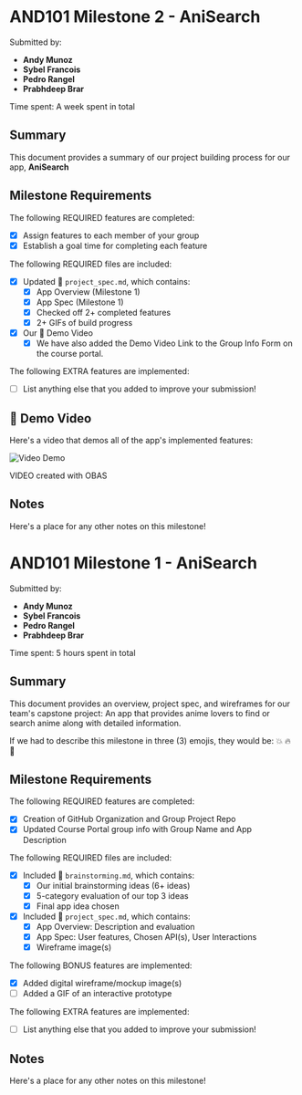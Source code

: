 
# AND101 Milestone 2 - **AniSearch**

Submitted by:
- **Andy Munoz**
- **Sybel Francois**
- **Pedro Rangel**
- **Prabhdeep Brar**

Time spent: A week spent in total

## Summary

This document provides a summary of our project building process for our app, **AniSearch**

## Milestone Requirements

<!-- Please be sure to change the [ ] to [x] for any features you completed.  If a feature is not checked [x], you might miss the points for that item! -->

The following REQUIRED features are completed:

- [X] Assign features to each member of your group
- [X] Establish a goal time for completing each feature

The following REQUIRED files are included:

- [X] Updated 📄 `project_spec.md`, which contains:
  - [X] App Overview (Milestone 1)
  - [X] App Spec (Milestone 1)
  - [X] Checked off 2+ completed features
  - [X] 2+ GIFs of build progress

- [X] Our 🎥 Demo Video
  - [X] We have also added the Demo Video Link to the Group Info Form on the course portal.

The following EXTRA features are implemented:

- [ ] List anything else that you added to improve your submission!

## 🎥 Demo Video

Here's a video that demos all of the app's implemented features:

<img src='https://youtu.be/lpygGmIEW8I' title='Video Demo' width='' alt='Video Demo' />

VIDEO created with OBAS

## Notes

Here's a place for any other notes on this milestone!












# AND101 Milestone 1 - **AniSearch**

Submitted by:
- **Andy Munoz**
- **Sybel Francois**
- **Pedro Rangel**
- **Prabhdeep Brar**

Time spent: 5 hours spent in total

## Summary

This document provides an overview, project spec, and wireframes for our team's capstone project: An app that provides anime lovers to find or search anime along with detailed information.

If we had to describe this milestone in three (3) emojis, they would be: :boom: :fire: :thought_balloon:

## Milestone Requirements

<!-- Please be sure to change the [ ] to [x] for any features you completed.  If a feature is not checked [x], you might miss the points for that item! -->

The following REQUIRED features are completed:

- [X] Creation of GitHub Organization and Group Project Repo
- [X] Updated Course Portal group info with Group Name and App Description

The following REQUIRED files are included:

- [X] Included 📄 `brainstorming.md`, which contains:
  - [X] Our initial brainstorming ideas (6+ ideas)
  - [X] 5-category evaluation of our top 3 ideas
  - [X] Final app idea chosen
- [X] Included 📄 `project_spec.md`, which contains:
  - [X] App Overview: Description and evaluation
  - [X] App Spec: User features, Chosen API(s), User Interactions
  - [X] Wireframe image(s)

The following BONUS features are implemented:

- [X] Added digital wireframe/mockup image(s)
- [ ] Added a GIF of an interactive prototype

The following EXTRA features are implemented:

- [ ] List anything else that you added to improve your submission!

## Notes

Here's a place for any other notes on this milestone!
